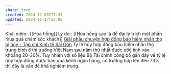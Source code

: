 ```yaml
---
share: true
created: 2024-11-03T21:33
updated: 2024-11-17T22:06
---
```

Khái niệm:: [[Hoa hồng]] 
Lý do:: [[Hoa hồng cao là để đại lý trích một phần mua quà chăm sóc khách]]
[Giải phẫu chuyện hợp đồng bảo hiểm nhân thọ bị hủy - Tạp chí Kinh tế Sài Gòn](https://thesaigontimes.vn/giai-phau-chuyen-hop-dong-bao-hiem-nhan-tho-bi-huy/)
Tỷ lệ hủy hợp đồng bảo hiểm nhân thọ trung bình ở thị trường Việt Nam sau năm thứ nhất được ước tính vào khoảng 20-30%. Tuy nhiên với số liệu Bộ Tài chính công bố gần đây về tỷ lệ hủy hợp đồng được bán qua kênh ngân hàng, có trường hợp lên đến 73%, thì đây là vấn đề khá nghiêm trọng.